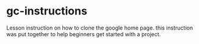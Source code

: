 # gc-instructions
Lesson instruction on how to clone the google home page. this instruction was put together to help beginners get started with a project.
